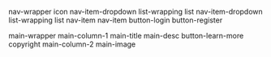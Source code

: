 nav-wrapper
icon
nav-item-dropdown
list-wrapping
list
nav-item-dropdown
list-wrapping
list
nav-item
nav-item
button-login
button-register

main-wrapper
main-column-1
main-title
main-desc
button-learn-more
copyright
main-column-2
main-image